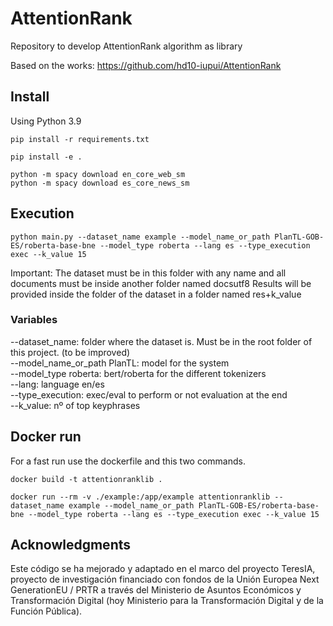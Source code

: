 # AttentionRank
Repository to develop AttentionRank algorithm as library



Based on the works: https://github.com/hd10-iupui/AttentionRank 

  


## Install

Using Python 3.9


```
pip install -r requirements.txt
```


```
pip install -e .
```

```
python -m spacy download en_core_web_sm
python -m spacy download es_core_news_sm

```


## Execution

```
python main.py --dataset_name example --model_name_or_path PlanTL-GOB-ES/roberta-base-bne --model_type roberta --lang es --type_execution exec --k_value 15
```
Important: The dataset must be in this folder with any name and all documents must be inside another folder named docsutf8
Results will be provided inside the folder of the dataset in a folder named res+k_value

### Variables
--dataset_name: folder where the dataset is. Must be in the root folder of this project. (to be improved)  
--model_name_or_path PlanTL: model for the system   
--model_type roberta: bert/roberta for the different tokenizers  
--lang: language en/es  
--type_execution: exec/eval to perform or not evaluation at the end  
--k_value: nº of top keyphrases  

## Docker run 
For a fast run use the dockerfile and this two commands. 

```
docker build -t attentionranklib .

``` 

```
docker run --rm -v ./example:/app/example attentionranklib --dataset_name example --model_name_or_path PlanTL-GOB-ES/roberta-base-bne --model_type roberta --lang es --type_execution exec --k_value 15
```



## Acknowledgments 

Este código se ha mejorado y adaptado en el marco del proyecto TeresIA, proyecto de investigación financiado con fondos de la Unión Europea Next GenerationEU / PRTR a través del Ministerio de Asuntos Económicos y Transformación Digital (hoy Ministerio para la Transformación Digital y de la Función Pública). 


